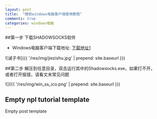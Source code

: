 ```yaml
---
layout: post
title:  "微软windows电脑客户端使用教程"
comments: true
categories: windows电脑
---
```



##第一步
下载SHADOWSOCKS软件
* Windows电脑客户端下载地址:  [下载地址1](https://yhvps.com/usr/uploads/app/Shadowsocks-4.1.3.1.zip)

![诫子书]({{ '/res/img/jiezishu.jpg' | prepend: site.baseurl  }})

##第二步
解压到任意目录，双击运行其中的Shadowsocks.exe，如果打不开，或者打开报错，请看文末常见问题

![]({{ '/res/img/win_ss_ico.png' | prepend: site.baseurl  }})
## Empty npl tutorial template

Empty post template